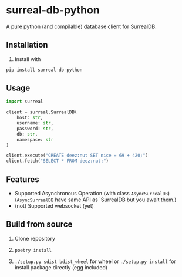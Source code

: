 # surreal-db-python

A pure python (and compilable) database client for SurrealDB.

## Installation

1. Install with

```bash
pip install surreal-db-python
```

## Usage

```py
import surreal

client = surreal.SurrealDB(
    host: str,
    username: str,
    password: str,
    db: str,
    namespace: str
)

client.execute("CREATE deez:nut SET nice = 69 + 420;")
client.fetch("SELECT * FROM deez:nut;")
```

## Features

- Supported Asynchronous Operation (with class `AsyncSurrealDB`) (`AsyncSurrealDB` have same API as `SurrealDB but you await them.)
- (not) Supported websocket (yet)

## Build from source

1. Clone repository

2. `poetry install`

3. `./setup.py sdist bdist_wheel` for wheel or `./setup.py install` for install package directly (egg included)
